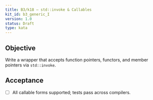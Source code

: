 ```yaml
---
title: B3/k18 — std::invoke & Callables
kit_id: b3_generic_I
version: 1.0
status: Draft
type: kata
---
```

## Objective
Write a wrapper that accepts function pointers, functors, and member pointers via `std::invoke`.
## Acceptance
- [ ] All callable forms supported; tests pass across compilers.